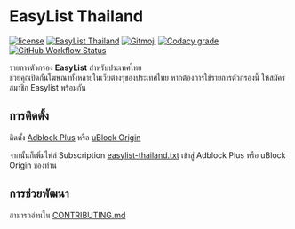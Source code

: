 # EasyList Thailand
[![license](https://img.shields.io/github/license/easylist-thailand/easylist-thailand.svg?style=flat-square)](https://github.com/easylist-thailand/easylist-thailand/blob/master/LICENSE)
[![EasyList Thailand](https://img.shields.io/badge/EasyList-Thailand-2e8b57.svg?style=flat-square)](https://easylist-thailand.github.io/)
[![Gitmoji](https://img.shields.io/badge/gitmoji-%20😜%20😍-FFDD67.svg?style=flat-square)](https://github.com/carloscuesta/gitmoji)
[![Codacy grade](https://img.shields.io/codacy/grade/88024642477f4e4c97f7f08979b57b65.svg?style=flat-square)](https://www.codacy.com/app/gluons/easylist-thailand)
[![GitHub Workflow Status](https://img.shields.io/github/workflow/status/easylist-thailand/easylist-thailand/Generate?style=flat-square)](https://github.com/easylist-thailand/easylist-thailand/actions/workflows/generate.yaml)

รายการตัวกรอง **EasyList** สำหรับประเทศไทย  
ช่วยคุณปิดกั้นโฆษณาทั้งหลายในเว็บต่างๆของประเทศไทย
หากต้องการใช้รายการตัวกรองนี้ ให้สมัครสมาชิก Easylist พร้อมกัน

## การติดตั้ง

ติดตั้ง [Adblock Plus](https://adblockplus.org/) หรือ [uBlock Origin](https://github.com/gorhill/uBlock/#installation)

จากนั้นก็เพิ่มไฟล์ Subscription [easylist-thailand.txt](./subscription/easylist-thailand.txt) เข้าสู่ Adblock Plus หรือ uBlock Origin ของท่าน

## การช่วยพัฒนา

สามารถอ่านใน [CONTRIBUTING.md](./CONTRIBUTING.md)
